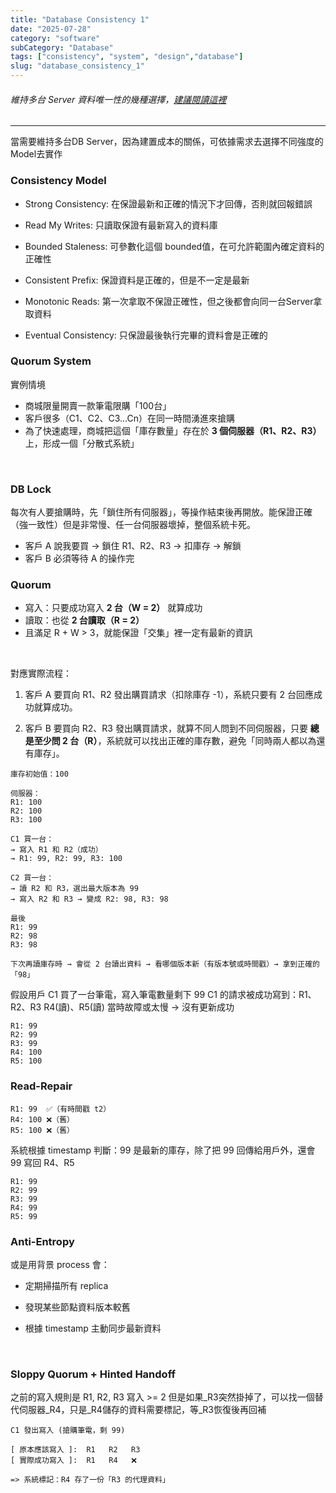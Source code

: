 ```yaml
---
title: "Database Consistency 1"
date: "2025-07-28"
category: "software"
subCategory: "Database"
tags: ["consistency", "system", "design","database"]
slug: "database_consistency_1"
---
```

###### 維持多台 Server 資料唯一性的幾種選擇，[建議閱讀這裡](https://ithelp.ithome.com.tw/articles/10217086)

---

當需要維持多台DB Server，因為建置成本的關係，可依據需求去選擇不同強度的Model去實作

### Consistency Model

- Strong Consistency: 在保證最新和正確的情況下才回傳，否則就回報錯誤

- Read My Writes: 只讀取保證有最新寫入的資料庫

- Bounded Staleness: 可參數化這個 bounded值，在可允許範圍內確定資料的正確性

- Consistent Prefix: 保證資料是正確的，但是不一定是最新

- Monotonic Reads: 第一次拿取不保證正確性，但之後都會向同一台Server拿取資料

- Eventual Consistency: 只保證最後執行完畢的資料會是正確的

### Quorum System

實例情境

- 商城限量開賣一款筆電限購「100台」
- 客戶很多（C1、C2、C3...Cn）在同一時間湧進來搶購
- 為了快速處理，商城把這個「庫存數量」存在於 **3 個伺服器（R1、R2、R3）** 上，形成一個「分散式系統」

<br>

### DB Lock

每次有人要搶購時，先「鎖住所有伺服器」，等操作結束後再開放。能保證正確（強一致性）但是非常慢、任一台伺服器壞掉，整個系統卡死。

- 客戶 A 說我要買 → 鎖住 R1、R2、R3 → 扣庫存 → 解鎖
- 客戶 B 必須等待 A 的操作完

### Quorum

- 寫入：只要成功寫入 **2 台（W = 2）** 就算成功
- 讀取：也從 **2 台讀取（R = 2）**
- 且滿足 R + W > 3，就能保證「交集」裡一定有最新的資訊

<br>

對應實際流程：

1. 客戶 A 要買向 R1、R2 發出購買請求（扣除庫存 -1），系統只要有 2 台回應成功就算成功。

2. 客戶 B 要買向 R2、R3 發出購買請求，就算不同人問到不同伺服器，只要 **總是至少問 2 台（R）**，系統就可以找出正確的庫存數，避免「同時兩人都以為還有庫存」。

```text
庫存初始值：100

伺服器：
R1: 100
R2: 100
R3: 100

C1 買一台：
→ 寫入 R1 和 R2（成功）
→ R1: 99, R2: 99, R3: 100

C2 買一台：
→ 讀 R2 和 R3，選出最大版本為 99
→ 寫入 R2 和 R3 → 變成 R2: 98, R3: 98

最後
R1: 99
R2: 98
R3: 98
```

`下次再讀庫存時 → 會從 2 台讀出資料 → 看哪個版本新（有版本號或時間戳）→ 拿到正確的「98」`

假設用戶 C1 買了一台筆電，寫入筆電數量剩下 99
C1 的請求被成功寫到：R1、R2、R3
R4(讀)、R5(讀) 當時故障或太慢 → 沒有更新成功

```text
R1: 99
R2: 99
R3: 99
R4: 100
R5: 100
```

### Read-Repair

```text
R1: 99  ✅（有時間戳 t2）
R4: 100 ❌（舊）
R5: 100 ❌（舊）
```

系統根據 timestamp 判斷：99 是最新的庫存，除了把 99 回傳給用戶外，還會 99 寫回 R4、R5

```text
R1: 99
R2: 99
R3: 99
R4: 99
R5: 99
```

### Anti-Entropy

或是用背景 process 會：

- 定期掃描所有 replica

- 發現某些節點資料版本較舊

- 根據 timestamp 主動同步最新資料

<br>

### Sloppy Quorum + Hinted Handoff

之前的寫入規則是 R1, R2, R3 寫入 >= 2
但是如果_R3突然掛掉了，可以找一個替代伺服器_R4，只是_R4儲存的資料需要標記，等_R3恢復後再回補

```text
C1 發出寫入 (搶購筆電，剩 99)

[ 原本應該寫入 ]:  R1   R2   R3  
[ 實際成功寫入 ]:  R1   R4   ❌

=> 系統標記：R4 存了一份「R3 的代理資料」
```
